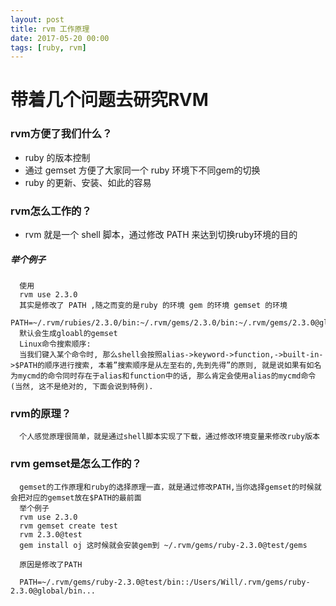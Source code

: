 ```yaml
---
layout: post
title: rvm 工作原理
date: 2017-05-20 00:00
tags: [ruby, rvm]
---
```


# 带着几个问题去研究RVM

### rvm方便了我们什么？
- ruby 的版本控制
- 通过 gemset 方便了大家同一个 ruby 环境下不同gem的切换
- ruby 的更新、安装、如此的容易

### rvm怎么工作的？
- rvm 就是一个 shell 脚本，通过修改 PATH 来达到切换ruby环境的目的

##### 举个例子

```  
  使用 
  rvm use 2.3.0
  其实是修改了 PATH ,随之而变的是ruby 的环境 gem 的环境 gemset 的环境
  PATH=~/.rvm/rubies/2.3.0/bin:~/.rvm/gems/2.3.0/bin:~/.rvm/gems/2.3.0@global/bin:$PATH
  默认会生成gloabl的gemset
  Linux命令搜索顺序:
  当我们键入某个命令时, 那么shell会按照alias->keyword->function,->built-in->$PATH的顺序进行搜索, 本着”搜索顺序是从左至右的,先到先得”的原则, 就是说如果有如名为mycmd的命令同时存在于alias和function中的话, 那么肯定会使用alias的mycmd命令(当然, 这不是绝对的, 下面会说到特例).
```  

### rvm的原理？
```
  个人感觉原理很简单，就是通过shell脚本实现了下载，通过修改环境变量来修改ruby版本
```

### rvm gemset是怎么工作的？
```
  gemset的工作原理和ruby的选择原理一直，就是通过修改PATH,当你选择gemset的时候就会把对应的gemset放在$PATH的最前面
  举个例子
  rvm use 2.3.0
  rvm gemset create test
  rvm 2.3.0@test
  gem install oj 这时候就会安装gem到 ~/.rvm/gems/ruby-2.3.0@test/gems
  
  原因是修改了PATH
  
  PATH=~/.rvm/gems/ruby-2.3.0@test/bin::/Users/Will/.rvm/gems/ruby-2.3.0@global/bin...
```